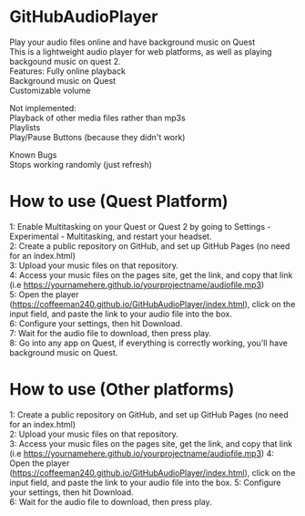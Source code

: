 # GitHubAudioPlayer
Play your audio files online and have background music on Quest   
This is a lightweight audio player for web platforms, as well as playing backgound music on quest 2.    
Features: 
Fully online playback   
Background music on Quest   
Customizable volume   

Not implemented:    
Playback of other media files rather than mp3s    
Playlists   
Play/Pause Buttons (because they didn't work)   

Known Bugs    
Stops working randomly (just refresh)   


# How to use (Quest Platform)

1: Enable Multitasking on your Quest or Quest 2 by going to Settings - Experimental - Multitasking, and restart your headset.  
2: Create a public repository on GitHub, and set up GitHub Pages (no need for an index.html)  
3: Upload your music files on that repository.  
4: Access your music files on the pages site, get the link, and copy that link (i.e https://yournamehere.github.io/yourprojectname/audiofile.mp3)   
5: Open the player (https://coffeeman240.github.io/GitHubAudioPlayer/index.html), click on the input field, and paste the link to your audio file into the box.   
6: Configure your settings, then hit Download.     
7: Wait for the audio file to download, then press play.     
8: Go into any app on Quest, if everything is correctly working, you'll have background music on Quest.   


# How to use (Other platforms)

1: Create a public repository on GitHub, and set up GitHub Pages (no need for an index.html)  
2: Upload your music files on that repository.  
3: Access your music files on the pages site, get the link, and copy that link (i.e https://yournamehere.github.io/yourprojectname/audiofile.mp3) 
4: Open the player (https://coffeeman240.github.io/GitHubAudioPlayer/index.html), click on the input field, and paste the link to your audio file into the box. 
5: Configure your settings, then hit Download.  
6: Wait for the audio file to download, then press play.  

